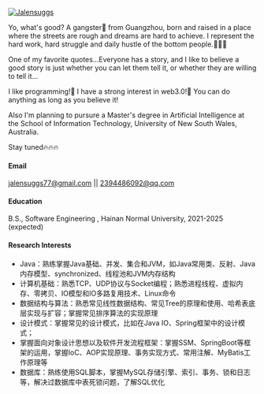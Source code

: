 [![Jalensuggs](https://img.shields.io/badge/Jalensuggs-github-blue?logo=github)](https://github.com/Jalensuggs)

Yo, what's good? A gangster🤡 from Guangzhou, born and raised in a place where the streets are rough and dreams are hard to achieve. I represent the hard work, hard struggle and daily hustle of the bottom people.🥰🥰🥰

One of my favorite quotes...Everyone has a story, and I like to believe a good story is just whether you can let them tell it, or whether they are willing to tell it...


I like programming!🌈 I have a strong interest in web3.0!🤑 You can do anything as long as you believe it!

Also I'm planning to pursure a Master's degree in Artificial Intelligence at the School of Information Technology, University of New South Wales, Australia.

Stay tuned🔥🔥🔥

#### Email

jalensuggs77@gmail.com      ||       2394486092@qq.com

#### Education

B.S., Software Engineering , Hainan Normal University, 2021-2025 (expected)

#### Research Interests

* Java：熟练掌握Java基础、并发、集合和JVM，如Java常用类、反射、Java内存模型、synchronized、线程池和JVM内存结构
* 计算机基础：熟悉TCP、UDP协议与Socket编程；熟悉进程线程、虚拟内存、零拷贝、IO模型和IO多路复用技术、Linux命令
* 数据结构与算法：熟悉常见线性数据结构、常见Tree的原理和使用、哈希表底层实现与扩容；掌握常见排序算法的实现原理
* 设计模式：掌握常见的设计模式，比如在Java IO、Spring框架中的设计模式；
* 掌握面向对象设计思想以及软件开发流程框架：掌握SSM、SpringBoot等框架的运用，掌握IoC、AOP实现原理、事务实现方式、常用注解、MyBatis工作原理等
* 数据库：熟练使用SQL脚本，掌握MySQL存储引擎、索引、事务、锁和日志等，解决过数据库中表死锁问题，了解SQL优化
